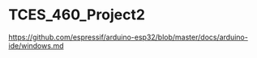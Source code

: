 # TCES_460_Project2


https://github.com/espressif/arduino-esp32/blob/master/docs/arduino-ide/windows.md
